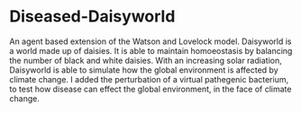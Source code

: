 # Diseased-Daisyworld
An agent based extension of the Watson and Lovelock model. Daisyworld is a world made up of daisies. It is able to maintain
homoeostasis by balancing the number of black and white daisies. With an increasing solar radiation, Daisyworld is able to 
simulate how the global environment is affected by climate change. I added the perturbation of a virtual pathegenic bacterium,
to test how disease can effect the global environment, in the face of climate change.